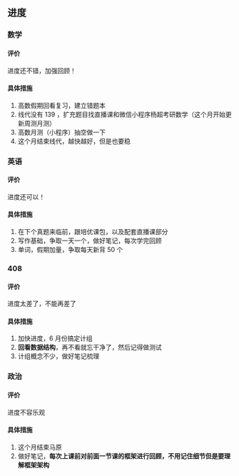 ## 进度

### 数学
#### 评价
进度还不错，加强回顾！

#### 具体措施
1. 高数假期回看复习，建立错题本
2. 线代没有 139 ，扩充题目找直播课和微信小程序杨超考研数学（这个月开始更新周测月测）
3. 高数月测（小程序）抽空做一下
4. 这个月结束线代，越快越好，但是也要稳

### 英语
#### 评价
进度还可以！

#### 具体措施
1. 在下个真题来临前，跟培优课包，以及配套直播课部分
2. 写作基础，争取一天一个，做好笔记，每次学完回顾
3. 单词，假期加量，争取每天新背 50 个

### 408
#### 评价
进度太差了，不能再差了

#### 具体措施
1. 加快进度，6 月份搞定计组
2. **回看数据结构**，再不看就忘干净了，然后记得做测试
3. 计组概念不少，做好笔记梳理

### 政治
#### 评价
进度不容乐观

#### 具体措施
1. 这个月结束马原
2. 做好笔记，**每次上课前对前面一节课的框架进行回顾，不用记住细节但是要理解框架架构**